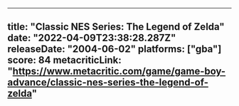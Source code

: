 
---
title: "Classic NES Series: The Legend of Zelda"
date: "2022-04-09T23:38:28.287Z"
releaseDate: "2004-06-02"
platforms: ["gba"]
score: 84
metacriticLink: "https://www.metacritic.com/game/game-boy-advance/classic-nes-series-the-legend-of-zelda"
---
